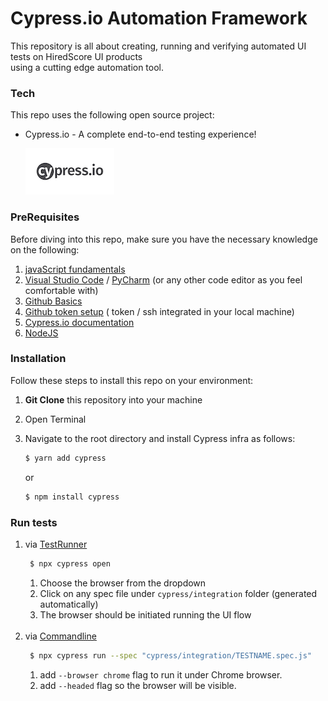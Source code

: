 # Cypress.io Automation Framework

This repository is all about creating, running and verifying automated UI tests on HiredScore UI products <br>
using a cutting edge automation tool.

### Tech

This repo uses the following open source project:

* Cypress.io - A complete end-to-end testing experience!

  [![Cypress.io](./images/cypressLogo.png)](http://cypress.io/)

### PreRequisites

Before diving into this repo, make sure you have the necessary knowledge on the following:

1. [javaScript fundamentals](https://javascript.info/first-steps)
2. [Visual Studio Code](https://code.visualstudio.com/) / [PyCharm](https://www.jetbrains.com/pycharm/) (or any other
   code editor as you feel comfortable with)
3. [Github Basics](https://product.hubspot.com/blog/git-and-github-tutorial-for-beginners)
4. [Github token setup](https://help.github.com/en/github/authenticating-to-github/creating-a-personal-access-token-for-the-command-line) (
   token / ssh integrated in your local machine)
5. [Cypress.io documentation](https://docs.cypress.io/guides/overview/why-cypress.html#In-a-nutshell)
6. [NodeJS](https://nodejs.org/en/download/)

### Installation

Follow these steps to install this repo on your environment:

1. **Git Clone** this repository into your machine
2. Open Terminal
3. Navigate to the root directory and install Cypress infra as follows:

    ```sh 
    $ yarn add cypress
    ```
   or
    ```sh 
    $ npm install cypress
    ```

### Run tests
1. via [TestRunner](https://docs.cypress.io/guides/core-concepts/test-runner)
   ```sh 
    $ npx cypress open
   ```
   1. Choose the browser from the dropdown 
   2. Click on any spec file under `cypress/integration` folder (generated automatically)
   3. The browser should be initiated running the UI flow 
   <br><br>
2. via [Commandline](https://docs.cypress.io/guides/guides/command-line)
   ```sh 
    $ npx cypress run --spec "cypress/integration/TESTNAME.spec.js"
   ```
   1. add `--browser chrome` flag to run it under Chrome browser.
   2. add `--headed` flag so the browser will be visible. 
